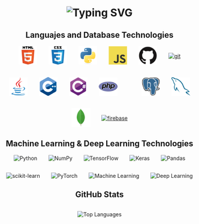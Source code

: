 <div align="center">

  <h1>
     
  
  ![Typing SVG](https://readme-typing-svg.herokuapp.com/?color=02D9F7FF&size=35&center=true&vCenter=true&width=1000&lines=Hi+There,+Welcome+to+my+Github+profile!)
  </h1>
  
  ## Languajes and Database Technologies
  
  <div style="display: flex; flex-wrap: wrap; justify-content: center; gap: 30px; align-items: center; margin-bottom: 20px;">
    <a href="https://www.w3.org/html/" target="_blank">
    <img src="https://raw.githubusercontent.com/devicons/devicon/master/icons/html5/html5-original-wordmark.svg" alt="html5" width="50" height="50"/>
  </a>
  <a href="https://www.w3schools.com/css/" target="_blank">
    <img src="https://raw.githubusercontent.com/devicons/devicon/master/icons/css3/css3-original-wordmark.svg" alt="css3" width="50" height="50"/>
  </a>
  <a href="https://www.python.org" target="_blank">
    <img src="https://raw.githubusercontent.com/devicons/devicon/master/icons/python/python-original.svg" alt="python" width="50" height="50"/>
  </a>
  <a href="https://developer.mozilla.org/en-US/docs/Web/JavaScript" target="_blank">
    <img src="https://raw.githubusercontent.com/devicons/devicon/master/icons/javascript/javascript-original.svg" alt="javascript" width="50" height="50"/>
  </a>
<a href="https://desktop.github.com/" target="_blank">
  <img src="https://raw.githubusercontent.com/devicons/devicon/master/icons/github/github-original.svg" alt="github" width="50" height="50"/>
</a>
  <a href="https://git-scm.com/" target="_blank">
    <img src="https://www.vectorlogo.zone/logos/git-scm/git-scm-icon.svg" alt="git" width="50" height="50"/>
  </a>
  <a href="https://www.java.com/" target="_blank">
    <img src="https://raw.githubusercontent.com/devicons/devicon/master/icons/java/java-original.svg" alt="java" width="50" height="50"/>
  </a>
  <a href="https://isocpp.org/" target="_blank">
    <img src="https://raw.githubusercontent.com/devicons/devicon/master/icons/cplusplus/cplusplus-original.svg" alt="c++" width="50" height="50"/>
  </a>
  <a href="https://learn.microsoft.com/en-us/dotnet/csharp/" target="_blank">
    <img src="https://raw.githubusercontent.com/devicons/devicon/master/icons/csharp/csharp-original.svg" alt="c#" width="50" height="50"/>
  </a>
  <a href="https://www.php.net/" target="_blank">
    <img src="https://raw.githubusercontent.com/devicons/devicon/master/icons/php/php-original.svg" alt="php" width="50" height="50"/>
  </a>
    
  &nbsp;

  <a href="https://www.postgresql.org/" target="_blank">
    <img src="https://raw.githubusercontent.com/devicons/devicon/master/icons/postgresql/postgresql-original.svg" alt="postgresql" width="50" height="50"/>
  </a>
  <a href="https://www.mysql.com/" target="_blank">
    <img src="https://raw.githubusercontent.com/devicons/devicon/master/icons/mysql/mysql-original.svg" alt="mysql" width="50" height="50"/>
  </a>
  <a href="https://www.mongodb.com/" target="_blank">
    <img src="https://raw.githubusercontent.com/devicons/devicon/master/icons/mongodb/mongodb-original.svg" alt="mongodb" width="50" height="50"/>
  </a>
  <a href="https://firebase.google.com/" target="_blank">
    <img src="https://cdn.jsdelivr.net/gh/devicons/devicon@latest/icons/firebase/firebase-original-wordmark.svg" alt="firebase" width="50" height="50"/>     
  </a>
</div>
  
## Machine Learning & Deep Learning Technologies
<div style="display: flex; flex-wrap: wrap; justify-content: center; gap: 30px; align-items: center; margin-bottom: 20px;">
  <img src="https://img.shields.io/badge/-Python-3776AB?style=flat&logo=python&logoColor=white&width=200" alt="Python"/>
  <img src="https://img.shields.io/badge/numpy-%23013243.svg?style=flat&logo=numpy&logoColor=white&width=200" alt="NumPy"/>
  <img src="https://img.shields.io/badge/TensorFlow-%23FF6F00.svg?style=flat-square&logo=TensorFlow&logoColor=white&width=200" alt="TensorFlow"/>
  <img src="https://img.shields.io/badge/Keras-%23D00000.svg?style=flat&logo=Keras&logoColor=white&width=200" alt="Keras"/>
  <img src="https://img.shields.io/badge/pandas-%23150458.svg?style=plastic&logo=pandas&logoColor=white&width=200" alt="Pandas"/>
  <img src="https://img.shields.io/badge/scikit--learn-%23F7931E.svg?style=flat&logo=scikit-learn&logoColor=white&width=200" alt="scikit-learn"/>
  <img src="https://img.shields.io/badge/torch-%23FF0000.svg?style=flat&logo=pytorch&logoColor=white&width=200" alt="PyTorch"/>
  <img src="https://img.shields.io/badge/Machine%20Learning-%2301336C.svg?style=flat&logo=python&logoColor=white&width=200" alt="Machine Learning"/>
  <img src="https://img.shields.io/badge/Deep%20Learning-%23FF6F00.svg?style=flat&logo=python&logoColor=white&width=200" alt="Deep Learning"/>
</div>

  ## GitHub Stats
  <div style="display: flex; flex-direction: column; align-items: center; justify-content: center;">
  
  ![Top Languages](https://github-readme-stats.vercel.app/api/top-langs/?username=efrainsalzar&layout=compact&bg_color=000000&title_color=ffffff&icon_color=ffffff&text_color=ffffff&border_radius=10)
  
  </div>
</div>
